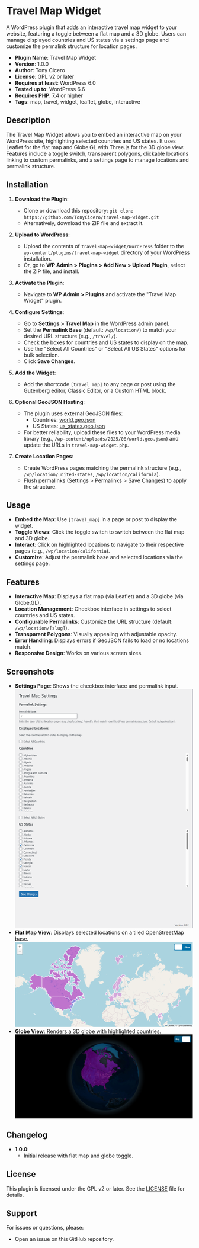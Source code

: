 # Travel Map Widget

A WordPress plugin that adds an interactive travel map widget to your website, featuring a toggle between a flat map and a 3D globe. Users can manage displayed countries and US states via a settings page and customize the permalink structure for location pages.

- **Plugin Name**: Travel Map Widget
- **Version**: 1.0.0
- **Author**: Tony Cicero
- **License**: GPL v2 or later
- **Requires at least**: WordPress 6.0
- **Tested up to**: WordPress 6.6
- **Requires PHP**: 7.4 or higher
- **Tags**: map, travel, widget, leaflet, globe, interactive

## Description

The Travel Map Widget allows you to embed an interactive map on your WordPress site, highlighting selected countries and US states. It uses Leaflet for the flat map and Globe.GL with Three.js for the 3D globe view. Features include a toggle switch, transparent polygons, clickable locations linking to custom permalinks, and a settings page to manage locations and permalink structure.

## Installation

1. **Download the Plugin**:
   - Clone or download this repository: `git clone https://github.com/TonyCicero/travel-map-widget.git`
   - Alternatively, download the ZIP file and extract it.

2. **Upload to WordPress**:
   - Upload the contents of `travel-map-widget/WordPress` folder to the `wp-content/plugins/travel-map-widget` directory of your WordPress installation.
   - Or, go to **WP Admin > Plugins > Add New > Upload Plugin**, select the ZIP file, and install.

3. **Activate the Plugin**:
   - Navigate to **WP Admin > Plugins** and activate the "Travel Map Widget" plugin.

4. **Configure Settings**:
   - Go to **Settings > Travel Map** in the WordPress admin panel.
   - Set the **Permalink Base** (default: `/wp/location/`) to match your desired URL structure (e.g., `/travel/`).
   - Check the boxes for countries and US states to display on the map.
   - Use the "Select All Countries" or "Select All US States" options for bulk selection.
   - Click **Save Changes**.

5. **Add the Widget**:
   - Add the shortcode `[travel_map]` to any page or post using the Gutenberg editor, Classic Editor, or a Custom HTML block.

6. **Optional GeoJSON Hosting**:
   - The plugin uses external GeoJSON files:
     - Countries: [world.geo.json](https://raw.githubusercontent.com/TonyCicero/Travel-Map-Widget/refs/heads/main/world.geo.json)
     - US States: [us_states.geo.json](https://raw.githubusercontent.com/Travel-Map-Widget/refs/heads/main/us_states.geo.json)
   - For better reliability, upload these files to your WordPress media library (e.g., `/wp-content/uploads/2025/08/world.geo.json`) and update the URLs in `travel-map-widget.php`.

7. **Create Location Pages**:
   - Create WordPress pages matching the permalink structure (e.g., `/wp/location/united-states`, `/wp/location/california`).
   - Flush permalinks (Settings > Permalinks > Save Changes) to apply the structure.

## Usage

- **Embed the Map**: Use `[travel_map]` in a page or post to display the widget.
- **Toggle Views**: Click the toggle switch to switch between the flat map and 3D globe.
- **Interact**: Click on highlighted locations to navigate to their respective pages (e.g., `/wp/location/california`).
- **Customize**: Adjust the permalink base and selected locations via the settings page.

## Features

- **Interactive Map**: Displays a flat map (via Leaflet) and a 3D globe (via Globe.GL).
- **Location Management**: Checkbox interface in settings to select countries and US states.
- **Configurable Permalinks**: Customize the URL structure (default: `/wp/location/[slug]`).
- **Transparent Polygons**: Visually appealing with adjustable opacity.
- **Error Handling**: Displays errors if GeoJSON fails to load or no locations match.
- **Responsive Design**: Works on various screen sizes.

## Screenshots

- **Settings Page**: Shows the checkbox interface and permalink input.
  ![Settings Page](assets/settings-page.png)
- **Flat Map View**: Displays selected locations on a tiled OpenStreetMap base.
  ![Flat_Map](assets/flat.png)
- **Globe View**: Renders a 3D globe with highlighted countries.
  ![Globe](assets/globe.png)


## Changelog

- **1.0.0**:
  - Initial release with flat map and globe toggle.


## License

This plugin is licensed under the GPL v2 or later. See the [LICENSE](LICENSE) file for details.

## Support

For issues or questions, please:
- Open an issue on this GitHub repository.
